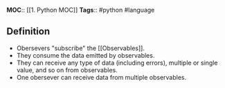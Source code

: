 **MOC**:: [[1. Python MOC]]
**Tags**:: #python #language
## Definition
- Obersevers "subscribe" the [[Observables]].
- They consume the data emitted by observables.
- They can receive any type of data (including errors), multiple or single value, and so on from observables.
- One obersever can receive data from multiple observables.